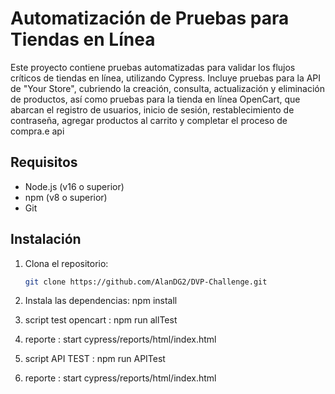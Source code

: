 # Automatización de Pruebas para Tiendas en Línea
Este proyecto contiene pruebas automatizadas para validar los flujos críticos de tiendas en línea, utilizando Cypress. Incluye pruebas para la API de "Your Store", cubriendo la creación, consulta, actualización y eliminación de productos, así como pruebas para la tienda en línea OpenCart, que abarcan el registro de usuarios, inicio de sesión, restablecimiento de contraseña, agregar productos al carrito y completar el proceso de compra.e api

## Requisitos

- Node.js (v16 o superior)
- npm (v8 o superior)
- Git

## Instalación

1. Clona el repositorio:
 
   ```bash
   git clone https://github.com/AlanDG2/DVP-Challenge.git

2. Instala las dependencias:  npm install

3. script  test opencart :  npm run allTest
   
4.  reporte : start cypress/reports/html/index.html
   
5.  script  API TEST :  npm run APITest 

6.  reporte : start cypress/reports/html/index.html


